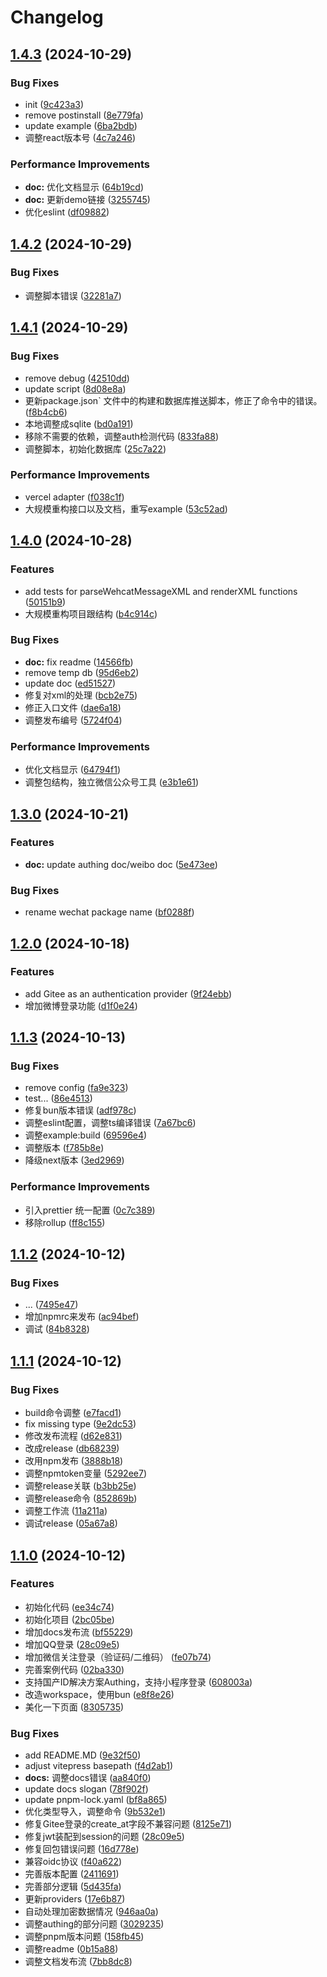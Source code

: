 # Changelog

## [1.4.3](https://github.com/liuhuapiaoyuan/next-auth-oauth/compare/v1.4.2...v1.4.3) (2024-10-29)


### Bug Fixes

* init ([9c423a3](https://github.com/liuhuapiaoyuan/next-auth-oauth/commit/9c423a3e239724174018f562c99e3e753eb03933))
* remove postinstall ([8e779fa](https://github.com/liuhuapiaoyuan/next-auth-oauth/commit/8e779fac16b93daa78ee41e2cde88db00fc86420))
* update example ([6ba2bdb](https://github.com/liuhuapiaoyuan/next-auth-oauth/commit/6ba2bdb788783b0c8334c81f2ca3066c74c8057f))
* 调整react版本号 ([4c7a246](https://github.com/liuhuapiaoyuan/next-auth-oauth/commit/4c7a2463b56cc5a1c9ba2fe6a0f8161c8a7056c1))


### Performance Improvements

* **doc:** 优化文档显示 ([64b19cd](https://github.com/liuhuapiaoyuan/next-auth-oauth/commit/64b19cd3d774c6a7d70e3ae38a47b9a358d2a063))
* **doc:** 更新demo链接 ([3255745](https://github.com/liuhuapiaoyuan/next-auth-oauth/commit/32557450544588768e7637585cce3232023215e1))
* 优化eslint ([df09882](https://github.com/liuhuapiaoyuan/next-auth-oauth/commit/df098823b88e1a444e4ea0e4061fc7bb48eb04b1))

## [1.4.2](https://github.com/liuhuapiaoyuan/next-auth-oauth/compare/v1.4.1...v1.4.2) (2024-10-29)


### Bug Fixes

* 调整脚本错误 ([32281a7](https://github.com/liuhuapiaoyuan/next-auth-oauth/commit/32281a7414d527e30f7e13b8b5af3c50c50e4c4e))

## [1.4.1](https://github.com/liuhuapiaoyuan/next-auth-oauth/compare/v1.4.0...v1.4.1) (2024-10-29)


### Bug Fixes

* remove debug ([42510dd](https://github.com/liuhuapiaoyuan/next-auth-oauth/commit/42510ddea98d50efed1ba06bcc54ad79cee662a4))
* update script ([8d08e8a](https://github.com/liuhuapiaoyuan/next-auth-oauth/commit/8d08e8ab4f69edf3add0a3a04662cd40f57b93a9))
* 更新package.json` 文件中的构建和数据库推送脚本，修正了命令中的错误。 ([f8b4cb6](https://github.com/liuhuapiaoyuan/next-auth-oauth/commit/f8b4cb600a2b8771858c9fe5e5dad0bd2239e984))
* 本地调整成sqlite ([bd0a191](https://github.com/liuhuapiaoyuan/next-auth-oauth/commit/bd0a1913e9c83a55c84ff56e1d0704abb9e629f5))
* 移除不需要的依赖，调整auth检测代码 ([833fa88](https://github.com/liuhuapiaoyuan/next-auth-oauth/commit/833fa88b6d502040cad145ab00c7e76c8a6992e8))
* 调整脚本，初始化数据库 ([25c7a22](https://github.com/liuhuapiaoyuan/next-auth-oauth/commit/25c7a226ddc400659aee54c089fd8053171b380a))


### Performance Improvements

* vercel adapter ([f038c1f](https://github.com/liuhuapiaoyuan/next-auth-oauth/commit/f038c1fabecef2ac0d1761c12e86988f09ff230e))
* 大规模重构接口以及文档，重写example ([53c52ad](https://github.com/liuhuapiaoyuan/next-auth-oauth/commit/53c52add881a6ec45d8159fad57a66fd32d76ca3))

## [1.4.0](https://github.com/liuhuapiaoyuan/next-auth-oauth/compare/v1.3.0...v1.4.0) (2024-10-28)


### Features

* add tests for parseWehcatMessageXML and renderXML functions ([50151b9](https://github.com/liuhuapiaoyuan/next-auth-oauth/commit/50151b9a22fb0a6fe847af1c2cd9e84b32e586e5))
* 大规模重构项目跟结构 ([b4c914c](https://github.com/liuhuapiaoyuan/next-auth-oauth/commit/b4c914c06f973b74b5f69f7fee845bc8e08573d2))


### Bug Fixes

* **doc:** fix readme ([14566fb](https://github.com/liuhuapiaoyuan/next-auth-oauth/commit/14566fbe43a43025f0be93aa2d91788c6fdf29ed))
* remove temp db ([95d6eb2](https://github.com/liuhuapiaoyuan/next-auth-oauth/commit/95d6eb2efa20db8626262e7b1dc5119400874b14))
* update doc ([ed51527](https://github.com/liuhuapiaoyuan/next-auth-oauth/commit/ed5152755a89c7b33e8e4e69db3c190a34f429e2))
* 修复对xml的处理 ([bcb2e75](https://github.com/liuhuapiaoyuan/next-auth-oauth/commit/bcb2e75610f710d875e2181a232b088ac584b64e))
* 修正入口文件 ([dae6a18](https://github.com/liuhuapiaoyuan/next-auth-oauth/commit/dae6a187c09a4f696f159dc6411e6cce267fb84d))
* 调整发布编号 ([5724f04](https://github.com/liuhuapiaoyuan/next-auth-oauth/commit/5724f0494db08346380de90fa1f7baa266f61614))


### Performance Improvements

* 优化文档显示 ([64794f1](https://github.com/liuhuapiaoyuan/next-auth-oauth/commit/64794f14c09457996c65330c52499b2128aa521f))
* 调整包结构，独立微信公众号工具 ([e3b1e61](https://github.com/liuhuapiaoyuan/next-auth-oauth/commit/e3b1e611e24f4bfad6fbcfa22465cf9c56c635f3))

## [1.3.0](https://github.com/liuhuapiaoyuan/next-auth-oauth/compare/v1.2.0...v1.3.0) (2024-10-21)


### Features

* **doc:** update authing doc/weibo doc ([5e473ee](https://github.com/liuhuapiaoyuan/next-auth-oauth/commit/5e473ee88a35fe8cbad4dd155bb6301a10460885))


### Bug Fixes

* rename wechat package name ([bf0288f](https://github.com/liuhuapiaoyuan/next-auth-oauth/commit/bf0288fe99a3a97f4834466eebde2410d6ad79bb))

## [1.2.0](https://github.com/liuhuapiaoyuan/next-auth-oauth/compare/v1.1.3...v1.2.0) (2024-10-18)


### Features

* add Gitee as an authentication provider ([9f24ebb](https://github.com/liuhuapiaoyuan/next-auth-oauth/commit/9f24ebbe3fca6ed735cd8a1f431e612d623057f4))
* 增加微博登录功能 ([d1f0e24](https://github.com/liuhuapiaoyuan/next-auth-oauth/commit/d1f0e247aa918c5fdfaaadaf67c7978163a2ca00))

## [1.1.3](https://github.com/liuhuapiaoyuan/next-auth-oauth/compare/v1.1.2...v1.1.3) (2024-10-13)


### Bug Fixes

* remove config ([fa9e323](https://github.com/liuhuapiaoyuan/next-auth-oauth/commit/fa9e3239de53aba675053bd1e0dcd7c53fa76fc6))
* test... ([86e4513](https://github.com/liuhuapiaoyuan/next-auth-oauth/commit/86e45137d1e4ad8cd0c3e5b3df00a37e862b8a3e))
* 修复bun版本错误 ([adf978c](https://github.com/liuhuapiaoyuan/next-auth-oauth/commit/adf978c8ef562ff7704060c1637b23313363d415))
* 调整eslint配置，调整ts编译错误 ([7a67bc6](https://github.com/liuhuapiaoyuan/next-auth-oauth/commit/7a67bc60c382a690b144878b584c001934f133ec))
* 调整example:build ([69596e4](https://github.com/liuhuapiaoyuan/next-auth-oauth/commit/69596e4167d295ea689d02b39cc6104da8b5138e))
* 调整版本 ([f785b8e](https://github.com/liuhuapiaoyuan/next-auth-oauth/commit/f785b8e2e51ec9ccf15ff3e63318e8965347bfb6))
* 降级next版本 ([3ed2969](https://github.com/liuhuapiaoyuan/next-auth-oauth/commit/3ed29698aff0e64f39212b80cdbf5d676baa63ae))


### Performance Improvements

* 引入prettier 统一配置 ([0c7c389](https://github.com/liuhuapiaoyuan/next-auth-oauth/commit/0c7c389151fb4211f4d700bfffa17cdf0ef9f766))
* 移除rollup ([ff8c155](https://github.com/liuhuapiaoyuan/next-auth-oauth/commit/ff8c1550b1943381556a53a551866394a610804b))

## [1.1.2](https://github.com/liuhuapiaoyuan/next-auth-oauth/compare/v1.1.1...v1.1.2) (2024-10-12)

### Bug Fixes

- ... ([7495e47](https://github.com/liuhuapiaoyuan/next-auth-oauth/commit/7495e4743526e8ceec17fd4a7a678fe78df8b958))
- 增加npmrc来发布 ([ac94bef](https://github.com/liuhuapiaoyuan/next-auth-oauth/commit/ac94beffb3588537b70866bfced9eaab3bf991f4))
- 调试 ([84b8328](https://github.com/liuhuapiaoyuan/next-auth-oauth/commit/84b8328599787ed807185202c6904d44b339cb88))

## [1.1.1](https://github.com/liuhuapiaoyuan/next-auth-oauth/compare/v1.1.0...v1.1.1) (2024-10-12)

### Bug Fixes

- build命令调整 ([e7facd1](https://github.com/liuhuapiaoyuan/next-auth-oauth/commit/e7facd1a5d5f389e3cd17bde0307c859ba5dcd05))
- fix missing type ([9e2dc53](https://github.com/liuhuapiaoyuan/next-auth-oauth/commit/9e2dc532b2c28d0e942c3f0c4a0d5b8805a9f2e3))
- 修改发布流程 ([d62e831](https://github.com/liuhuapiaoyuan/next-auth-oauth/commit/d62e83171ac753573e095160cc7488947ea45f99))
- 改成release ([db68239](https://github.com/liuhuapiaoyuan/next-auth-oauth/commit/db6823978638ea07d011b03aabcc1b2544da3e17))
- 改用npm发布 ([3888b18](https://github.com/liuhuapiaoyuan/next-auth-oauth/commit/3888b1807f2ad5bcb4cd851b39f334176b285d4d))
- 调整npmtoken变量 ([5292ee7](https://github.com/liuhuapiaoyuan/next-auth-oauth/commit/5292ee7a858f2e7cd405c02b37ed9b1e212e66e2))
- 调整release关联 ([b3bb25e](https://github.com/liuhuapiaoyuan/next-auth-oauth/commit/b3bb25ef0470482dd5b0f5aa34eb372229506694))
- 调整release命令 ([852869b](https://github.com/liuhuapiaoyuan/next-auth-oauth/commit/852869bf7cf44d51c041ff93ea44549a95d8e702))
- 调整工作流 ([11a211a](https://github.com/liuhuapiaoyuan/next-auth-oauth/commit/11a211a5f965c9c1787cae0d50b564af932e7419))
- 调试release ([05a67a8](https://github.com/liuhuapiaoyuan/next-auth-oauth/commit/05a67a83d086c41d31c0e60f9216cd2a093c474c))

## [1.1.0](https://github.com/liuhuapiaoyuan/next-auth-oauth/compare/v1.0.5...v1.1.0) (2024-10-12)

### Features

- 初始化代码 ([ee34c74](https://github.com/liuhuapiaoyuan/next-auth-oauth/commit/ee34c746809e9efdde8fafb9eef15585c8b5e346))
- 初始化项目 ([2bc05be](https://github.com/liuhuapiaoyuan/next-auth-oauth/commit/2bc05be883272c50f69c058755b1655e96819e23))
- 增加docs发布流 ([bf55229](https://github.com/liuhuapiaoyuan/next-auth-oauth/commit/bf5522954d37c04ccf36c8be8d4f37b5e5d427aa))
- 增加QQ登录 ([28c09e5](https://github.com/liuhuapiaoyuan/next-auth-oauth/commit/28c09e56e8ea1435e77c105a2b50ce6ebf44ca21))
- 增加微信关注登录（验证码/二维码） ([fe07b74](https://github.com/liuhuapiaoyuan/next-auth-oauth/commit/fe07b744fcd0dd330841afa4a60aa06553ca4cf1))
- 完善案例代码 ([02ba330](https://github.com/liuhuapiaoyuan/next-auth-oauth/commit/02ba330699734ed72f665a73b64a21b9359333db))
- 支持国产ID解决方案Authing，支持小程序登录 ([608003a](https://github.com/liuhuapiaoyuan/next-auth-oauth/commit/608003ae4e47fc876764b60ad3e52b365b736511))
- 改造workspace，使用bun ([e8f8e26](https://github.com/liuhuapiaoyuan/next-auth-oauth/commit/e8f8e26010e26c825db936b7f9bb3127a62f25c5))
- 美化一下页面 ([8305735](https://github.com/liuhuapiaoyuan/next-auth-oauth/commit/83057357ea2feab6a0be9ebcb4ff6ec261dbf3e4))

### Bug Fixes

- add README.MD ([9e32f50](https://github.com/liuhuapiaoyuan/next-auth-oauth/commit/9e32f504f5c4b641fd03cc8effaa842769931924))
- adjust vitepress basepath ([f4d2ab1](https://github.com/liuhuapiaoyuan/next-auth-oauth/commit/f4d2ab1218f40c7b9dc79acf47e256e1c584f6b6))
- **docs:** 调整docs错误 ([aa840f0](https://github.com/liuhuapiaoyuan/next-auth-oauth/commit/aa840f096e970a34a6287c7192047853753bde8d))
- update docs slogan ([78f902f](https://github.com/liuhuapiaoyuan/next-auth-oauth/commit/78f902f4db00abe9fd950bdb1a8eadf5e6b4c2ce))
- update pnpm-lock.yaml ([bf8a865](https://github.com/liuhuapiaoyuan/next-auth-oauth/commit/bf8a86575ce5cbf44e19f1786e74947ada78b540))
- 优化类型导入，调整命令 ([9b532e1](https://github.com/liuhuapiaoyuan/next-auth-oauth/commit/9b532e13e3d8f06ab5a78cd7683f1dff43de2a30))
- 修复Gitee登录的create_at字段不兼容问题 ([8125e71](https://github.com/liuhuapiaoyuan/next-auth-oauth/commit/8125e719b3103df04781dcf9039cc5e5f96e2a5b))
- 修复jwt装配到session的问题 ([28c09e5](https://github.com/liuhuapiaoyuan/next-auth-oauth/commit/28c09e56e8ea1435e77c105a2b50ce6ebf44ca21))
- 修复回包错误问题 ([16d778e](https://github.com/liuhuapiaoyuan/next-auth-oauth/commit/16d778ed1d1eeda8864ad791d626b89dc6f77eda))
- 兼容oidc协议 ([f40a622](https://github.com/liuhuapiaoyuan/next-auth-oauth/commit/f40a622917a21998f9c94ad492fea0d2e47d97ff))
- 完善版本配置 ([2411691](https://github.com/liuhuapiaoyuan/next-auth-oauth/commit/24116913977f81a77f5cedde70d7b6d0ee2e2a3b))
- 完善部分逻辑 ([5d435fa](https://github.com/liuhuapiaoyuan/next-auth-oauth/commit/5d435fae992c13f7b7ab18e2ace2839203e7ceb2))
- 更新providers ([17e6b87](https://github.com/liuhuapiaoyuan/next-auth-oauth/commit/17e6b8731ed527063e9b1eb6b94e3e04798ea8f8))
- 自动处理加密数据情况 ([946aa0a](https://github.com/liuhuapiaoyuan/next-auth-oauth/commit/946aa0aabbd9efb223d130078ea9a403afe11fc6))
- 调整authing的部分问题 ([3029235](https://github.com/liuhuapiaoyuan/next-auth-oauth/commit/3029235a576c0d94b0dd582e2c9d83bdadc5b627))
- 调整pnpm版本问题 ([158fb45](https://github.com/liuhuapiaoyuan/next-auth-oauth/commit/158fb4590349b2ccb8c4fb0536c0c8a044d8924c))
- 调整readme ([0b15a88](https://github.com/liuhuapiaoyuan/next-auth-oauth/commit/0b15a88bfbca566800400d53474e30aec6a0a272))
- 调整文档发布流 ([7bb8dc8](https://github.com/liuhuapiaoyuan/next-auth-oauth/commit/7bb8dc81507646e4366064b31f9aa2f730219f63))

